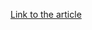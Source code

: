 [Link to the article](https://www.microsoft.com/security/blog/2020/06/18/inside-microsoft-threat-protection-mapping-attack-chains-from-cloud-to-endpoint/)
